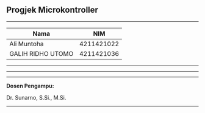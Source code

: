 ## Progjek Microkontroller
---
| Nama | NIM |
|------|------|
| Ali Muntoha | 4211421022 |
| GALIH RIDHO UTOMO | 4211421036 |
--------------
---
---
**Dosen Pengampu:**

Dr. Sunarno, S.Si., M.Si.

---

